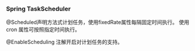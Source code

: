 ### Spring TaskScheduler
@Scheduled声明方法式计划任务，使用fixedRate属性每隔固定时间执行。
使用cron 属性可按照指定时间执行。

@EnableScheduling 注解开启对计划任务的支持。